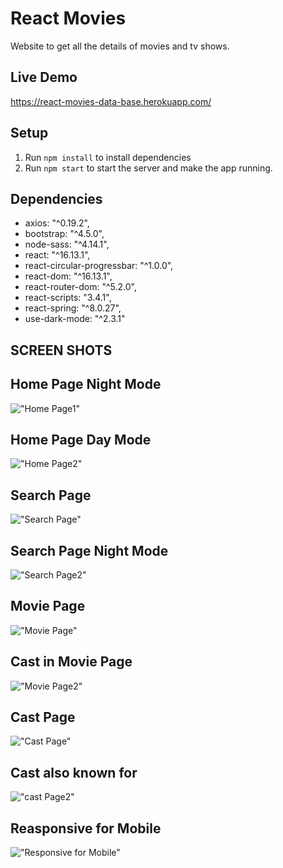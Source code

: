 # React Movies

Website to get all the details of movies and tv shows.

## Live Demo
https://react-movies-data-base.herokuapp.com/

## Setup

1. Run `npm install` to install dependencies
2. Run `npm start` to start the server and make the app running.

## Dependencies

*    axios: "^0.19.2",
*    bootstrap: "^4.5.0",
*    node-sass: "^4.14.1",
*    react: "^16.13.1",
*    react-circular-progressbar: "^1.0.0",
*    react-dom: "^16.13.1",
*    react-router-dom: "^5.2.0",
*    react-scripts: "3.4.1",
*    react-spring: "^8.0.27",
*    use-dark-mode: "^2.3.1"


## SCREEN SHOTS

## Home Page Night Mode
!["Home Page1"](https://github.com/prateek-diwedi/RMDB/blob/master/screenshots/Screen%20Shot%202020-06-20%20at%203.04.12%20PM.png)

## Home Page Day Mode
!["Home Page2"](https://github.com/prateek-diwedi/RMDB/blob/master/screenshots/Screen%20Shot%202020-06-21%20at%201.27.43%20AM.png)

## Search Page
!["Search Page"](https://github.com/prateek-diwedi/RMDB/blob/master/screenshots/Screen%20Shot%202020-06-21%20at%201.28.19%20AM.png)

## Search Page Night Mode
!["Search Page2"](https://github.com/prateek-diwedi/RMDB/blob/master/screenshots/Screen%20Shot%202020-06-21%20at%201.28.29%20AM.png)

## Movie Page
!["Movie Page"](https://github.com/prateek-diwedi/RMDB/blob/master/screenshots/Screen%20Shot%202020-06-21%20at%201.28.42%20AM.png)

## Cast in Movie Page
!["Movie Page2"](https://github.com/prateek-diwedi/RMDB/blob/master/screenshots/Screen%20Shot%202020-06-21%20at%201.28.54%20AM.png)

## Cast Page
!["Cast Page"](https://github.com/prateek-diwedi/RMDB/blob/master/screenshots/Screen%20Shot%202020-06-21%20at%201.29.06%20AM.png)

## Cast also known for
!["cast Page2"](https://github.com/prateek-diwedi/RMDB/blob/master/screenshots/Screen%20Shot%202020-06-21%20at%201.29.17%20AM.png)

## Reasponsive for Mobile
!["Responsive for Mobile"](https://github.com/prateek-diwedi/RMDB/blob/master/screenshots/Screen%20Shot%202020-06-21%20at%201.30.38%20AM.png)